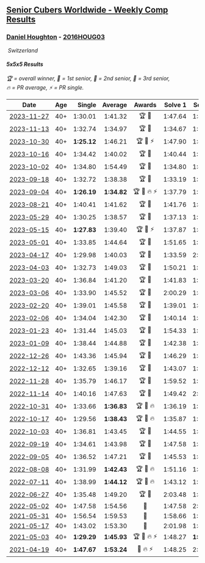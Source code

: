 <style>table {white-space: nowrap;}</style>
<link rel="stylesheet" type="text/css" href="/scw-comp/css/flags.css" />

## [Senior Cubers Worldwide - Weekly Comp Results](/scw-comp/results/)
### [Daniel Houghton](README.md) - [2016HOUG03](https://www.worldcubeassociation.org/persons/2016HOUG03?event=555)

<i class="flag flag-CH" />&nbsp;Switzerland

#### 5x5x5 Results

<span style="white-space: nowrap;">🏆 = overall winner</span>, <span style="white-space: nowrap;">🥇 = 1st senior</span>, <span style="white-space: nowrap;">🥈 = 2nd senior</span>, <span style="white-space: nowrap;">🥉 = 3rd senior</span>, <span style="white-space: nowrap;">🔥 = PR average</span>, <span style="white-space: nowrap;">⚡ = PR single</span>.

| Date | Age | Single | Average | Awards | Solve 1 | Solve 2 | Solve 3 | Solve 4 | Solve 5 | Video |
| :--: | :--: | --: | --: | :--: | --: | --: | --: | --: | --: | :-- |
| [2023-11-27](../../results/2023-11-27/555.md) | 40+ | 1:30.01 | 1:41.32 | 🏆 🥇 | 1:47.64 | 1:48.58 | 1:35.33 | 1:41.00 | 1:30.01 | [Desktop](https://www.facebook.com/events/305565215720258/permalink/313161698293943) / [Mobile](https://m.facebook.com/events/305565215720258?view=permalink&id=313161698293943) |
| [2023-11-13](../../results/2023-11-13/555.md) | 40+ | 1:32.74 | 1:34.97 | 🏆 🥇 | 1:34.67 | 1:34.41 | 1:32.74 | 1:35.83 | 1:40.83 | [Desktop](https://www.facebook.com/events/1374628593479428/permalink/1377525033189784) / [Mobile](https://m.facebook.com/events/1374628593479428?view=permalink&id=1377525033189784) |
| [2023-10-30](../../results/2023-10-30/555.md) | 40+ | **1:25.12** | 1:46.21 | 🏆 🥇 ⚡ | 1:47.90 | 1:45.70 | 1:45.04 | 1:54.20 | **1:25.12** | [Desktop](https://www.facebook.com/events/366558396032988/permalink/370436255645202) / [Mobile](https://m.facebook.com/events/366558396032988?view=permalink&id=370436255645202) |
| [2023-10-16](../../results/2023-10-16/555.md) | 40+ | 1:34.42 | 1:40.02 | 🏆 🥇 | 1:40.44 | 1:50.95 | 1:34.42 | 1:38.63 | 1:41.00 | [Desktop](https://www.facebook.com/events/754076313399498/permalink/759506572856472) / [Mobile](https://m.facebook.com/events/754076313399498?view=permalink&id=759506572856472) |
| [2023-10-02](../../results/2023-10-02/555.md) | 40+ | 1:34.80 | 1:54.49 | 🏆 🥇 | 1:34.80 | 1:43.40 | 2:15.51 | 1:44.56 | DNF | [Desktop](https://www.facebook.com/events/370105888672980/permalink/376999611316941) / [Mobile](https://m.facebook.com/events/370105888672980?view=permalink&id=376999611316941) |
| [2023-09-18](../../results/2023-09-18/555.md) | 40+ | 1:32.72 | 1:38.38 | 🏆 🥇 | 1:33.19 | 1:38.83 | 1:32.72 | 1:43.12 | 1:50.14 | [Desktop](https://www.facebook.com/events/3507561106126011/permalink/3510525685829553) / [Mobile](https://m.facebook.com/events/3507561106126011?view=permalink&id=3510525685829553) |
| [2023-09-04](../../results/2023-09-04/555.md) | 40+ | **1:26.19** | **1:34.82** | 🏆 🥇 🔥 ⚡ | 1:37.79 | 1:28.20 | 1:40.24 | **1:26.19** | 1:38.48 | [Desktop](https://www.facebook.com/events/2764998176984627/permalink/2769615426522902) / [Mobile](https://m.facebook.com/events/2764998176984627?view=permalink&id=2769615426522902) |
| [2023-08-21](../../results/2023-08-21/555.md) | 40+ | 1:40.41 | 1:41.62 | 🏆 🥇 | 1:41.76 | 1:40.41 | 1:42.43 | 1:40.66 | 1:45.81 | [Desktop](https://www.facebook.com/events/605466225085334/permalink/611974754434481) / [Mobile](https://m.facebook.com/events/605466225085334?view=permalink&id=611974754434481) |
| [2023-05-29](../../results/2023-05-29/555.md) | 40+ | 1:30.25 | 1:38.57 | 🏆 🥇 | 1:37.13 | 1:37.89 | 1:40.70 | 1:30.25 | 2:09.73 | [Desktop](https://www.facebook.com/events/769039921377061/permalink/774309334183453) / [Mobile](https://m.facebook.com/events/769039921377061?view=permalink&id=774309334183453) |
| [2023-05-15](../../results/2023-05-15/555.md) | 40+ | **1:27.83** | 1:39.40 | 🏆 🥇 ⚡ | 1:37.87 | 1:43.89 | **1:27.83** | 1:36.44 | 1:44.65 | [Desktop](https://www.facebook.com/events/201773726045437/permalink/207945052094971) / [Mobile](https://m.facebook.com/events/201773726045437?view=permalink&id=207945052094971) |
| [2023-05-01](../../results/2023-05-01/555.md) | 40+ | 1:33.85 | 1:44.64 | 🏆 🥇 | 1:51.65 | 1:33.85 | 1:47.36 | 1:39.10 | 1:47.46 | [Desktop](https://www.facebook.com/events/1554845911676556/permalink/1561192011041946) / [Mobile](https://m.facebook.com/events/1554845911676556?view=permalink&id=1561192011041946) |
| [2023-04-17](../../results/2023-04-17/555.md) | 40+ | 1:29.98 | 1:40.03 | 🏆 🥇 | 1:33.59 | 2:02.86 | 1:29.98 | 1:50.70 | 1:35.80 | [Desktop](https://www.facebook.com/events/175752445390498/permalink/184146971217712) / [Mobile](https://m.facebook.com/events/175752445390498?view=permalink&id=184146971217712) |
| [2023-04-03](../../results/2023-04-03/555.md) | 40+ | 1:32.73 | 1:49.03 | 🏆 🥇 | 1:50.21 | 1:54.09 | 1:48.13 | 1:48.75 | 1:32.73 | [Desktop](https://www.facebook.com/events/1352032565369803/permalink/1354698561769870) / [Mobile](https://m.facebook.com/events/1352032565369803?view=permalink&id=1354698561769870) |
| [2023-03-20](../../results/2023-03-20/555.md) | 40+ | 1:36.84 | 1:41.20 | 🏆 🥇 | 1:41.83 | 1:38.13 | 1:43.64 | 1:45.34 | 1:36.84 | [Desktop](https://www.facebook.com/events/1273456476928238/permalink/1277492573191295) / [Mobile](https://m.facebook.com/events/1273456476928238?view=permalink&id=1277492573191295) |
| [2023-03-06](../../results/2023-03-06/555.md) | 40+ | 1:33.90 | 1:45.52 | 🏆 🥇 | 2:00.29 | 1:45.70 | 1:43.80 | 1:47.06 | 1:33.90 | [Desktop](https://www.facebook.com/events/1616007312171296/permalink/1620494325055928) / [Mobile](https://m.facebook.com/events/1616007312171296?view=permalink&id=1620494325055928) |
| [2023-02-20](../../results/2023-02-20/555.md) | 40+ | 1:39.01 | 1:45.58 | 🏆 🥇 | 1:39.01 | 1:40.00 | 1:50.58 | 1:49.85 | 1:46.88 | [Desktop](https://www.facebook.com/events/751205503064846/permalink/756652422520154) / [Mobile](https://m.facebook.com/events/751205503064846?view=permalink&id=756652422520154) |
| [2023-02-06](../../results/2023-02-06/555.md) | 40+ | 1:34.04 | 1:42.30 | 🏆 🥇 | 1:40.14 | 1:47.14 | 1:34.04 | 1:48.94 | 1:39.62 | [Desktop](https://www.facebook.com/events/1884353481903829/permalink/1889057431433434) / [Mobile](https://m.facebook.com/events/1884353481903829?view=permalink&id=1889057431433434) |
| [2023-01-23](../../results/2023-01-23/555.md) | 40+ | 1:31.44 | 1:45.03 | 🏆 🥇 | 1:54.33 | 1:51.05 | 1:46.96 | 1:31.44 | 1:37.08 | [Desktop](https://www.facebook.com/events/509798861140910/permalink/514567727330690) / [Mobile](https://m.facebook.com/events/509798861140910?view=permalink&id=514567727330690) |
| [2023-01-09](../../results/2023-01-09/555.md) | 40+ | 1:38.44 | 1:44.88 | 🏆 🥇 | 1:42.38 | 1:43.84 | 1:48.43 | 1:38.44 | 1:52.96 | [Desktop](https://www.facebook.com/events/1531132474062600/permalink/1540825386426642) / [Mobile](https://m.facebook.com/events/1531132474062600?view=permalink&id=1540825386426642) |
| [2022-12-26](../../results/2022-12-26/555.md) | 40+ | 1:43.36 | 1:45.94 | 🏆 🥇 | 1:46.29 | 1:46.72 | 1:43.36 | 1:44.80 | 1:49.22 | [Desktop](https://www.facebook.com/events/699260168471197/permalink/707102367686977) / [Mobile](https://m.facebook.com/events/699260168471197?view=permalink&id=707102367686977) |
| [2022-12-12](../../results/2022-12-12/555.md) | 40+ | 1:32.65 | 1:39.16 | 🏆 🥇 | 1:43.07 | 1:36.63 | 1:41.53 | 1:39.32 | 1:32.65 | [Desktop](https://www.facebook.com/events/1310297966473638/permalink/1321461952023906) / [Mobile](https://m.facebook.com/events/1310297966473638?view=permalink&id=1321461952023906) |
| [2022-11-28](../../results/2022-11-28/555.md) | 40+ | 1:35.79 | 1:46.17 | 🏆 🥇 | 1:59.52 | 1:51.12 | 1:45.45 | 1:41.94 | 1:35.79 | [Desktop](https://www.facebook.com/events/1208453943094393/permalink/1216417028964751) / [Mobile](https://m.facebook.com/events/1208453943094393?view=permalink&id=1216417028964751) |
| [2022-11-14](../../results/2022-11-14/555.md) | 40+ | 1:40.16 | 1:47.63 | 🏆 🥇 | 1:49.42 | 2:05.34 | 1:52.32 | 1:40.16 | 1:41.16 | [Desktop](https://www.facebook.com/events/823524585526773/permalink/831680754711156) / [Mobile](https://m.facebook.com/events/823524585526773?view=permalink&id=831680754711156) |
| [2022-10-31](../../results/2022-10-31/555.md) | 40+ | 1:33.66 | **1:36.83** | 🏆 🥇 🔥 | 1:36.19 | 1:33.66 | 1:53.96 | 1:35.37 | 1:38.93 | [Desktop](https://www.facebook.com/events/635474734791505/permalink/643646073974371) / [Mobile](https://m.facebook.com/events/635474734791505?view=permalink&id=643646073974371) |
| [2022-10-17](../../results/2022-10-17/555.md) | 40+ | 1:29.56 | **1:38.43** | 🏆 🥇 🔥 | 1:35.87 | 1:29.56 | 1:53.36 | 1:42.74 | 1:36.69 | [Desktop](https://www.facebook.com/events/5873184052742514/permalink/5886692048058381) / [Mobile](https://m.facebook.com/events/5873184052742514?view=permalink&id=5886692048058381) |
| [2022-10-03](../../results/2022-10-03/555.md) | 40+ | 1:36.81 | 1:43.45 | 🏆 🥇 | 1:44.55 | 1:44.84 | 1:45.28 | 1:36.81 | 1:40.96 | [Desktop](https://www.facebook.com/events/815539682815599/permalink/824662118570022) / [Mobile](https://m.facebook.com/events/815539682815599?view=permalink&id=824662118570022) |
| [2022-09-19](../../results/2022-09-19/555.md) | 40+ | 1:34.61 | 1:43.98 | 🏆 🥇 | 1:47.58 | 1:44.78 | 1:53.99 | 1:39.58 | 1:34.61 | [Desktop](https://www.facebook.com/events/450657513693488/permalink/456249413134298) / [Mobile](https://m.facebook.com/events/450657513693488?view=permalink&id=456249413134298) |
| [2022-09-05](../../results/2022-09-05/555.md) | 40+ | 1:36.52 | 1:47.21 | 🏆 🥇 | 1:45.53 | 1:47.07 | 1:52.76 | 1:49.03 | 1:36.52 | [Desktop](https://www.facebook.com/events/448393960648054/permalink/453932013427582) / [Mobile](https://m.facebook.com/events/448393960648054?view=permalink&id=453932013427582) |
| [2022-08-08](../../results/2022-08-08/555.md) | 40+ | 1:31.99 | **1:42.43** | 🏆 🥇 🔥 | 1:51.16 | 1:41.90 | 1:36.80 | 1:31.99 | 1:48.59 | [Desktop](https://www.facebook.com/events/619445529768906/permalink/625388922507900) / [Mobile](https://m.facebook.com/events/619445529768906?view=permalink&id=625388922507900) |
| [2022-07-11](../../results/2022-07-11/555.md) | 40+ | 1:38.99 | **1:44.12** | 🏆 🥇 🔥 | 1:43.12 | 1:38.99 | 1:48.00 | 1:41.24 | 2:04.95 | [Desktop](https://www.facebook.com/events/443186990742814/permalink/445502500511263) / [Mobile](https://m.facebook.com/events/443186990742814?view=permalink&id=445502500511263) |
| [2022-06-27](../../results/2022-06-27/555.md) | 40+ | 1:35.48 | 1:49.20 | 🏆 🥇 | 2:03.48 | 1:43.01 | 1:35.48 | 1:44.51 | 2:00.09 | [Desktop](https://www.facebook.com/events/605852520957703/permalink/614719146737707) / [Mobile](https://m.facebook.com/events/605852520957703?view=permalink&id=614719146737707) |
| [2022-05-02](../../results/2022-05-02/555.md) | 40+ | 1:47.58 | 1:54.56 | 🥇 | 1:47.58 | 2:03.08 | 1:50.77 | 1:55.73 | 1:57.18 | [Desktop](https://www.facebook.com/events/766988371376362/permalink/768650267876839) / [Mobile](https://m.facebook.com/events/766988371376362?view=permalink&id=768650267876839) |
| [2021-05-31](../../results/2021-05-31/555.md) | 40+ | 1:56.54 | 1:59.53 | 🥈 | 1:58.66 | 1:58.19 | 1:56.54 | 2:01.73 | 2:09.34 | [Desktop](https://www.facebook.com/events/1677723082618127/permalink/1683837975339971) / [Mobile](https://m.facebook.com/events/1677723082618127?view=permalink&id=1683837975339971) |
| [2021-05-17](../../results/2021-05-17/555.md) | 40+ | 1:43.02 | 1:53.30 | 🥇 | 2:01.98 | 1:43.02 | 2:16.97 | 1:46.04 | 1:51.88 | [Desktop](https://www.facebook.com/events/373354890741855/permalink/378492406894770) / [Mobile](https://m.facebook.com/events/373354890741855?view=permalink&id=378492406894770) |
| [2021-05-03](../../results/2021-05-03/555.md) | 40+ | **1:29.29** | **1:45.93** | 🏆 🥇 🔥 ⚡ | 1:48.27 | **1:29.29** | 1:52.72 | 1:42.20 | 1:47.33 | [Desktop](https://www.facebook.com/events/158701836186375/permalink/164971085559450) / [Mobile](https://m.facebook.com/events/158701836186375?view=permalink&id=164971085559450) |
| [2021-04-19](../../results/2021-04-19/555.md) | 40+ | **1:47.67** | **1:53.24** | 🥈 🔥 ⚡ | 1:48.25 | 2:22.57 | **1:47.67** | 1:54.00 | 1:57.46 | [Desktop](https://www.facebook.com/events/1009195762821458/permalink/1010232629384438) / [Mobile](https://m.facebook.com/events/1009195762821458?view=permalink&id=1010232629384438) |


<!-- Global site tag (gtag.js) - Google Analytics -->
<script async src="https://www.googletagmanager.com/gtag/js?id=UA-86348435-3"></script>
<script>window.dataLayer = window.dataLayer || []; function gtag() {dataLayer.push(arguments);} gtag('js', new Date()); gtag('config', 'UA-86348435-3');</script>
